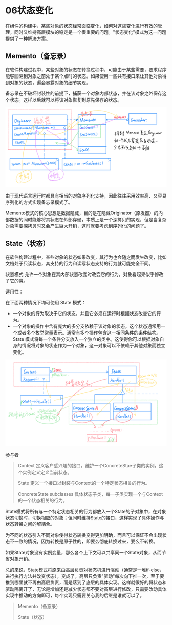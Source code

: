 # 06状态变化

在组件的构建中，某些对象的状态经常面临变化，如何对这些变化进行有效的管理，同时又维持高层模块的稳定是一个很重要的问题。"状态变化"模式为这一问题提供了一种解决方案。

## Memento（备忘录）

在软件构建过程中，某些对象的状态在转换过程中，可能由于某些需要，要求程序能够回溯到对象之前处于某个点时的状态。如果使用一些共有接口来让其他对象得到对象的状态，遍会暴露对象的细节实现。

备忘录在不破坏封装性的前提下，捕获一个对象内部状态，并在该对象之外保存这个状态。这样以后就可以将该对象恢复到原先保存的状态。


![](assets/Memento.png)



由于现代语言运行时都具有相当的对象序列化支持，因此往往采用效率高、又容易序列化的方式实现备忘录模式了。

Memento模式的核心思想是数据隐藏，目的是在隐藏Originator（原发器）的内部数据的同时能够将其状态在外部存储，本质上是一个深拷贝的实现，但是当复杂对象需要深拷贝时又会产生巨大开销，这时就要考虑到序列化的问题了。

## State（状态）

在软件构建过程中，某些对象的状态如果改变，其行为也会随之而发生改变，比如文档处于只读状态，其支持的行为和读写状态支持的行为就可能完全不同。

状态模式 允许一个对象在其内部状态改变时改变它的行为。对象看起来似乎修改了它的类。

适用性：

在下面两种情况下均可使用 State 模式：

* 一个对象的行为取决于它的状态，并且它必须在运行时根据状态改变它的行为。
* 一个对象的操作中含有庞大的多分支依赖于该对象的状态。这个状态通常用一个或者多个枚举常量表示。通常有多个操作包含这一相同条件的条件结构。State 模式将每一个条件分支放入一个独立的类中。这使得你可以根据对象自身的情况将对象的状态作为一个对象，这一对象可以不依赖于其他对象而独立变化。


![](assets/State.png)



参与者
> Context 定义客户感兴趣的接口，维护一个ConcreteStae子类的实例，这个实例定义定义当前状态。
> 
> State 定义一个接口以封装与Context的一个特定状态相关的行为。
> 
> ConcreteState subclasses 具体状态子类，每一子类实现一个与Context的一个状态相关的行为。

State模式将所有与一个特定状态相关的行为都放入一个State的子对象中，在对象状态切换时，切换相应的对象；但同时维持State的接口，这样实现了具体操作与状态转换之间的解耦合。

为不同的状态引入不同对象使得状态转换变得更加明确，而且可以保证不会出现状态不一致的情况，因为转换是原子性的，即要么彻底转换过来，要么不转换。

如果State对象没有实例变量，那么各个上下文可以共享同一个State对象，从而节省对象开销。

总的来说，State模式将原来由高层负责对状态机进行驱动（通常是一堆if-else，进行执行方法并改变状态），变成了，高层只负责"驱动"每次向下推一次，至于要推到哪里就不再由高层负责，而是落到了底层的具体实现。这样就很好的将状态和驱动隔离开了，无论是增加还是减少状态都不要对高层进行修改，只需要改动具体实现中推动的方向即可，每个实现只需要关心我的后继是谁就可以了。


> Memento（备忘录）
> 
> State（状态）